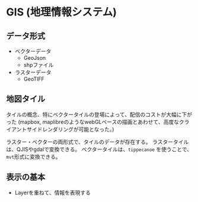 # GIS (地理情報システム)

## データ形式

- ベクターデータ
  - GeoJson
  - shpファイル
- ラスターデータ
  - GeoTIFF

## 地図タイル

タイルの概念、特にベクタータイルの登場によって、配信のコストが大幅に下がった (mapbox, maplibreのようなwebGLベースの描画とあわせて、高度なクライアントサイドレンダリングが可能となった。)

ラスター・ベクターの両形式で、タイルのデータが存在する。
ラスタータイルは、QJISやgdalで変換できる。
ベクタータイルは、`tippecanoe` を使うことで、`mvt`形式に変換できる。

## 表示の基本

- Layerを重ねて、情報を表現する
